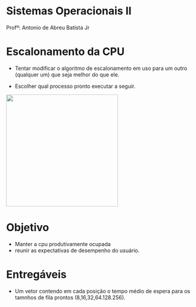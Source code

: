 # Sistemas Operacionais II

Profº: Antonio de Abreu Batista Jr


#  Escalonamento da CPU
- Tentar modificar o algoritmo de escalonamento em uso para um outro (qualquer um) que seja
melhor do que ele.

- Escolher qual processo pronto executar a seguir.

<p>
<code><img height="300" src="https://deinfo.uepg.br/~alunoso/2020/SO/EscalonamentocomPrioridades/EscalonamentoPrioridades_arquivos/image002.jpg"></code>
</p>

# Objetivo
- Manter a cpu produtivamente ocupada
- reunir as expectativas de desempenho do usuário.

# Entregáveis
- Um vetor contendo em cada posição o tempo médio de espera para os tamnhos de fila prontos (8,16,32,64.128.256).

